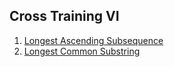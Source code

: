 ## Cross Training VI

1.  [Longest Ascending Subsequence](Medium/LongestAscendingSubsequence)
2.  [Longest Common Substring](Medium/LongestCommonSubstring)
